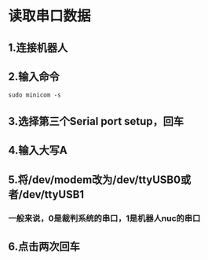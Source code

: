# 读取串口数据

## 1.连接机器人

## 2.输入命令
```
sudo minicom -s
```

## 3.选择第三个Serial port setup，回车

## 4.输入大写A

## 5.将/dev/modem改为/dev/ttyUSB0或者/dev/ttyUSB1

### 一般来说，0是裁判系统的串口，1是机器人nuc的串口

## 6.点击两次回车

